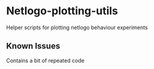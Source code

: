 # Netlogo-plotting-utils

Helper scripts for plotting netlogo behaviour experiments

## Known Issues

Contains a bit of repeated code
